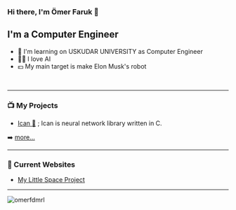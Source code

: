 ### Hi there, I'm Ömer Faruk  👋


## I'm a Computer Engineer

- 🏫 I'm learning on USKUDAR UNIVERSITY as Computer Engineer
- 👨‍💻 I love AI
- 💵 My main target is make Elon Musk's robot

<br />

---

### 📺 My Projects


- [Ican 🧠](https://github.com/omerfdmrl/ican) ; Ican is neural network library written in C.


➡️ [more...](https://github.com/omerfdmrl?tab=repositories)

---

### 📕 Current Websites

- [My Little Space Project](https://www.spacex.com/)


---

<p>
<!--    <img align="left" src="https://github-readme-stats.vercel.app/api/top-langs?username=omerfdmrl&show_icons=true&locale=en&layout=compact" alt="omerfdmrl" /> -->
   <img align="center" src="https://github-readme-stats.vercel.app/api?username=omerfdmrl&show_icons=true&locale=en" alt="omerfdmrl" />
<!--    <img align="right" src="https://github-readme-streak-stats.herokuapp.com/?user=omerfdmrl&" alt="omerfdmrl" /> -->
</p>


[instagram]: https://instagram.com/omerfdmrl
[linkedin]: https://www.linkedin.com/in/omerfdmrl/


